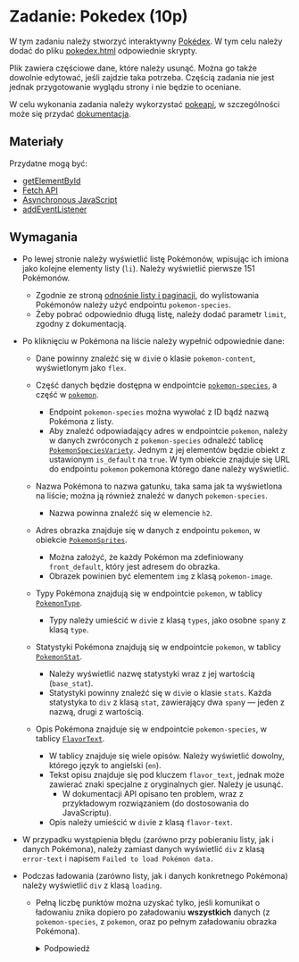 # Zadanie: Pokedex (10p)

W tym zadaniu należy stworzyć interaktywny [Pokédex](https://pokemon.fandom.com/wiki/Pok%C3%A9dex). W tym celu należy dodać do pliku [pokedex.html](./pokedex.html) odpowiednie skrypty.

Plik zawiera częściowe dane, które należy usunąć. Można go także dowolnie edytować, jeśli zajdzie taka potrzeba. Częścią zadania nie jest jednak przygotowanie wyglądu strony i nie będzie to oceniane.

W celu wykonania zadania należy wykorzystać [pokeapi](https://pokeapi.co/), w szczególności może się przydać [dokumentacja](https://pokeapi.co/docs/v2).

## Materiały

Przydatne mogą być:

- [getElementById](https://developer.mozilla.org/en-US/docs/Web/API/Document/getElementById)
- [Fetch API](https://developer.mozilla.org/en-US/docs/Web/API/Fetch_API)
- [Asynchronous JavaScript](https://developer.mozilla.org/en-US/docs/Learn_web_development/Extensions/Async_JS/Introducing)
- [addEventListener](https://developer.mozilla.org/en-US/docs/Web/API/EventTarget/addEventListener)

## Wymagania

- Po lewej stronie należy wyświetlić listę Pokémonów, wpisując ich imiona jako kolejne elementy listy (`li`). Należy wyświetlić pierwsze 151 Pokémonów.

  - Zgodnie ze stroną [odnośnie listy i paginacji](https://pokeapi.co/docs/v2#resource-listspagination-section), do wylistowania Pokémonów należy użyć endpointu `pokemon-species`.
  - Żeby pobrać odpowiednio długą listę, należy dodać parametr `limit`, zgodny z dokumentacją.

- Po kliknięciu w Pokémona na liście należy wypełnić odpowiednie dane:

  - Dane powinny znaleźć się w `div`ie o klasie `pokemon-content`, wyświetlonym jako `flex`.
  - Część danych będzie dostępna w endpointcie [`pokemon-species`](https://pokeapi.co/docs/v2#pokemon-species), a część w [`pokemon`](https://pokeapi.co/docs/v2#pokemon).

    - Endpoint `pokemon-species` można wywołać z ID bądź nazwą Pokémona z listy.
    - Aby znaleźć odpowiadający adres w endpointcie `pokemon`, należy w danych zwróconych z `pokemon-species` odnaleźć tablicę [`PokemonSpeciesVariety`](https://pokeapi.co/docs/v2#pokemonspeciesvariety). Jednym z jej elementów będzie obiekt z ustawionym `is_default` na `true`. W tym obiekcie znajduje się URL do endpointu `pokemon` pokemona którego dane należy wyświetlić.

  - Nazwa Pokémona to nazwa gatunku, taka sama jak ta wyświetlona na liście; można ją również znaleźć w danych `pokemon-species`.

    - Nazwa powinna znaleźć się w elemencie `h2`.

  - Adres obrazka znajduje się w danych z endpointu `pokemon`, w obiekcie [`PokemonSprites`](https://pokeapi.co/docs/v2#pokemonsprites).

    - Można założyć, że każdy Pokémon ma zdefiniowany `front_default`, który jest adresem do obrazka.
    - Obrazek powinien być elementem `img` z klasą `pokemon-image`.

  - Typy Pokémona znajdują się w endpointcie `pokemon`, w tablicy [`PokemonType`](https://pokeapi.co/docs/v2#pokemontype).

    - Typy należy umieścić w `div`ie z klasą `types`, jako osobne `span`y z klasą `type`.

  - Statystyki Pokémona znajdują się w endpointcie `pokemon`, w tablicy [`PokemonStat`](https://pokeapi.co/docs/v2#pokemonstat).

    - Należy wyświetlić nazwę statystyki wraz z jej wartością (`base_stat`).
    - Statystyki powinny znaleźć się w `div`ie o klasie `stats`. Każda statystyka to `div` z klasą `stat`, zawierający dwa `span`y — jeden z nazwą, drugi z wartością.

  - Opis Pokémona znajduje się w endpointcie `pokemon-species`, w tablicy [`FlavorText`](https://pokeapi.co/docs/v2#flavortext).
    - W tablicy znajduje się wiele opisów. Należy wyświetlić dowolny, którego język to angielski (`en`).
    - Tekst opisu znajduje się pod kluczem `flavor_text`, jednak może zawierać znaki specjalne z oryginalnych gier. Należy je usunąć.
      - W dokumentacji API opisano ten problem, wraz z przykładowym rozwiązaniem (do dostosowania do JavaScriptu).
    - Opis należy umieścić w `div`ie z klasą `flavor-text`.

- W przypadku wystąpienia błędu (zarówno przy pobieraniu listy, jak i danych Pokémona), należy zamiast danych wyświetlić `div` z klasą `error-text` i napisem `Failed to load Pokémon data.`

- Podczas ładowania (zarówno listy, jak i danych konkretnego Pokémona) należy wyświetlić `div` z klasą `loading`.

  - Pełną liczbę punktów można uzyskać tylko, jeśli komunikat o ładowaniu znika dopiero po załadowaniu **wszystkich** danych (z `pokemon-species`, z `pokemon`, oraz po pełnym załadowaniu obrazka Pokémona).
    <details>
    <summary>Podpowiedź</summary>

    > Problemem jest oczekiwanie na załadowanie obrazka. Jest na to kilka sposobów. Można podpiąć się do eventu `load` albo `onload` obrazka, poprzez napisanie własnego `Promise` albo za pomocą Event Listenera.
    > Bardziej nowoczesnym sposobem wydaje się być jednak preload obrazka. Używając funkcji `decode`, można to zrobić na przykład w ten sposób:

    ```js
    async function preloadImage(src) {
      const img = new Image();
      img.src = src;
      await img.decode();
      return img;
    }
    ```

    > Wywołanie tej funkcji z odpowiednim adresem załaduje obrazek. Można zaczekać, aż ładowanie się skończy, a następnie przepiąć źródło obrazka w DOM na źródło tego obrazka (albo zwyczajnie wpiąć zwrócony obrazek do DOMu).

    </details>
